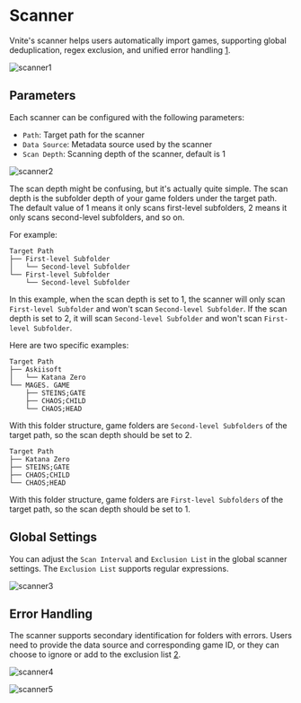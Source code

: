 # Scanner

Vnite's scanner helps users automatically import games, supporting global deduplication, regex exclusion, and unified error handling [1](https://github.com/ximu3/vnite).

![scanner1](https://img.timero.xyz/i/2025/04/18/68023670e9770.webp)

## Parameters

Each scanner can be configured with the following parameters:

- `Path`: Target path for the scanner
- `Data Source`: Metadata source used by the scanner
- `Scan Depth`: Scanning depth of the scanner, default is 1

![scanner2](https://img.timero.xyz/i/2025/04/18/6802368e74e7e.webp)

The scan depth might be confusing, but it's actually quite simple. The scan depth is the subfolder depth of your game folders under the target path. The default value of 1 means it only scans first-level subfolders, 2 means it only scans second-level subfolders, and so on.

For example:

```
Target Path
├── First-level Subfolder
│   └── Second-level Subfolder
└── First-level Subfolder
    └── Second-level Subfolder
```

In this example, when the scan depth is set to 1, the scanner will only scan `First-level Subfolder` and won't scan `Second-level Subfolder`. If the scan depth is set to 2, it will scan `Second-level Subfolder` and won't scan `First-level Subfolder`.

Here are two specific examples:

```
Target Path
├── Askiisoft
│   └── Katana Zero
└── MAGES. GAME
    ├── STEINS;GATE
    ├── CHAOS;CHILD
    └── CHAOS;HEAD
```

With this folder structure, game folders are `Second-level Subfolders` of the target path, so the scan depth should be set to 2.

```
Target Path
├── Katana Zero
├── STEINS;GATE
├── CHAOS;CHILD
└── CHAOS;HEAD
```

With this folder structure, game folders are `First-level Subfolders` of the target path, so the scan depth should be set to 1.

## Global Settings

You can adjust the `Scan Interval` and `Exclusion List` in the global scanner settings. The `Exclusion List` supports regular expressions.

![scanner3](https://img.timero.xyz/i/2025/04/18/680236ac47a2c.webp)

## Error Handling

The scanner supports secondary identification for folders with errors. Users need to provide the data source and corresponding game ID, or they can choose to ignore or add to the exclusion list [2](https://github.com/ximu3/vnite/blob/main/README.md).

![scanner4](https://img.timero.xyz/i/2025/04/18/680236c38566b.webp)

![scanner5](https://img.timero.xyz/i/2025/04/18/680236d1db70a.webp)

